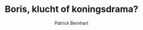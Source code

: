 ---
title: "Boris, klucht of koningsdrama?"
author: "Patrick Bernhart"
isbn: ""
isbn13: "9789044632859"
rating: "4"
publisher: ""
pages: "136"
publishYear: "2017"
read: ""
goodreads_id: "35262496"
---